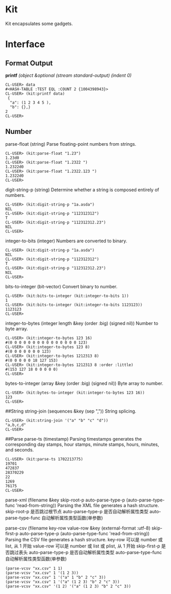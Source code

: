 # Kit 
Kit encapsulates some gadgets.

# Interface
## Format Output
**printf** *(object &optional (stream *standard-output*) (indent 0)*
```
CL-USER> data
#<HASH-TABLE :TEST EQL :COUNT 2 {1004398943}>
CL-USER> (kit:printf data)
 {
  "a": (1 2 3 4 5 ), 
  "b": {},}
2
CL-USER> 
```

## Number
parse-float (string)
Parse floating-point numbers from strings.
```
CL-USER> (kit:parse-float "1.23")
1.23d0
CL-USER> (kit:parse-float "1.2322 ")
1.2322d0
CL-USER> (kit:parse-float "1.2322.123 ")
1.2322d0
CL-USER> 
```

digit-string-p (string)
Determine whether a string is composed entirely of numbers.
```
CL-USER> (kit:digit-string-p "1a.asda")
NIL
CL-USER> (kit:digit-string-p "112312312")
T
CL-USER> (kit:digit-string-p "112312312.23")
NIL
CL-USER> 
```

integer-to-bits (integer)
Numbers are converted to binary.
```
CL-USER> (kit:digit-string-p "1a.asda")
NIL
CL-USER> (kit:digit-string-p "112312312")
T
CL-USER> (kit:digit-string-p "112312312.23")
NIL
CL-USER> 
```

bits-to-integer (bit-vector)
Convert binary to number.
```
CL-USER> (kit:bits-to-integer (kit:integer-to-bits 1))
1
CL-USER> (kit:bits-to-integer (kit:integer-to-bits 1123123))
1123123
CL-USER> 
```

integer-to-bytes (integer length &key (order :big) (signed nil))
Number to byte array.
```
CL-USER> (kit:integer-to-bytes 123 16)
#(0 0 0 0 0 0 0 0 0 0 0 0 0 0 0 123)
CL-USER> (kit:integer-to-bytes 123 8)
#(0 0 0 0 0 0 0 123)
CL-USER> (kit:integer-to-bytes 1212313 8)
#(0 0 0 0 0 18 127 153)
CL-USER> (kit:integer-to-bytes 1212313 8 :order :little)
#(153 127 18 0 0 0 0 0)
CL-USER> 
```

bytes-to-integer (array &key (order :big) (signed nil))
Byte array to number.
```
CL-USER> (kit:bytes-to-integer (kit:integer-to-bytes 123 16))
123
CL-USER> 
```

##String
string-join (sequences &key (sep ","))
String splicing.
```
CL-USER> (kit:string-join '("a" "b" "c" "d"))
"a,b,c,d"
CL-USER> 
```

##Parse
parse-ts (timestamp)
Parsing timestamps generates the corresponding day stamps, hour stamps, minute stamps, hours, minutes, and seconds.
```
CL-USER> (kit:parse-ts 1702213775)
19701
472837
28370229
22
1269
76175
CL-USER> 
```

parse-xml (filename &key skip-root-p auto-parse-type-p (auto-parse-type-func 'read-from-string))
Parsing the XML file generates a hash structure.
skip-root-p 是否跳过根节点
auto-parse-type-p 是否自动解析属性类型
auto-parse-type-func 自动解析属性类型函数(单参数)

parse-csv (filename key-row value-row &key (external-format :utf-8) skip-first-p auto-parse-type-p (auto-parse-type-func 'read-from-string))
Parsing the CSV file generates a hash structure.
key-row 可以是 number 或 list, 从 1 开始
value-row 可以是 number 或 list 或 plist, 从 1 开始
skip-first-p 是否跳过表头
auto-parse-type-p 是否自动解析属性类型
auto-parse-type-func 自动解析属性类型函数(单参数)
  
```
(parse-vcsv "xx.csv" 1 1)
(parse-vcsv "xx.csv" 1 '(1 2 3))
(parse-vcsv "xx.csv" 1 '("a" 1 "b" 2 "c" 3))
(parse-vcsv "xx.csv" 1 '("a" (1 2 3) "b" 2 "c" 3))
(parse-vcsv "xx.csv" '(1 2) '("a" (1 2 3) "b" 2 "c" 3))
```
